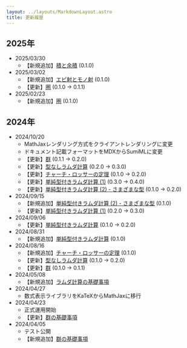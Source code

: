 ```yaml
---
layout: ../layouts/MarkdownLayout.astro
title: 更新履歴
---
```



## 2025年

- 2025/03/30
  - 【新規追加】[積と余積](../category-theory/products-and-coproducts) (0.1.0)
- 2025/03/02
  - 【新規追加】[エピ射とモノ射](../category-theory/epis-and-monos) (0.1.0)
  - 【更新】[圏](../category-theory/category) (0.1.0 → 0.1.1)
- 2025/02/23
  - 【新規追加】[圏](../category-theory/category) (0.1.0)

## 2024年

- 2024/10/20
  - MathJaxレンダリング方式をクライアントレンダリングに変更
  - ドキュメント記載フォーマットをMDXからSumiMLに変更
  - 【更新】[群](../algebra/group-basics) (0.1.1 → 0.2.0)
  - 【更新】[型なしラムダ計算](../lambda-calculus/untyped-lambda-calculus) (0.2.0 → 0.3.0)
  - 【更新】[チャーチ・ロッサーの定理](../lambda-calculus/church-rosser-theorem) (0.1.0 → 0.2.0)
  - 【更新】[単純型付きラムダ計算 (1)](../type-theory/simply-typed-lambda-calculus) (0.3.0 → 0.4.0)
  - 【更新】[単純型付きラムダ計算 (2) - さまざまな型](../type-theory/simple-types) (0.1.0 → 0.2.0)
- 2024/09/15
  - 【新規追加】[単純型付きラムダ計算 (2) - さまざまな型](../type-theory/simple-types) (0.1.0)
  - 【更新】[単純型付きラムダ計算 (1)](../type-theory/simply-typed-lambda-calculus) (0.2.0 → 0.3.0)
- 2024/09/06
  - 【更新】[単純型付きラムダ計算](../type-theory/simply-typed-lambda-calculus) (0.1.0 → 0.2.0)
- 2024/08/31
  - 【新規追加】[単純型付きラムダ計算](../type-theory/simply-typed-lambda-calculus) (0.1.0)
- 2024/08/16
  - 【新規追加】[チャーチ・ロッサーの定理](../lambda-calculus/church-rosser-theorem) (0.1.0)
  - 【更新】[型なしラムダ計算](../lambda-calculus/untyped-lambda-calculus) (0.1.0 → 0.2.0)
  - 【更新】[群](../algebra/group-basics) (0.1.0 → 0.1.1)
- 2024/05/08
  - 【新規追加】[ラムダ計算の基礎事項](../lambda-calculus/untyped-lambda-calculus)
- 2024/04/27
  - 数式表示ライブラリをKaTeXからMathJaxに移行
- 2024/04/23 
  - 正式運用開始
  - 【更新】[群の基礎事項](../algebra/group-basics)
- 2024/04/05 
  - テスト公開
  - 【新規追加】[群の基礎事項](../algebra/group-basics)

